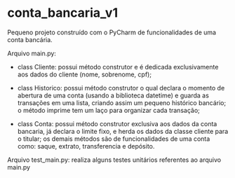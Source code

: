 # conta_bancaria_v1

Pequeno projeto construído com o PyCharm de funcionalidades de uma conta bancária. 

Arquivo main.py:
- class Cliente: possui método construtor e é dedicada exclusivamente aos dados do cliente (nome, sobrenome, cpf);

- class Historico: possui método construtor o qual declara o momento de abertura de uma conta (usando a biblioteca datetime) e guarda as 
transações em uma lista, criando assim um pequeno histórico bancário; o método imprime tem um laço para organizar cada transação;

- class Conta: possui método construtor exclusiva aos dados da conta bancaria, já declara o limite fixo, e herda os dados da classe cliente
para o titular; os demais métodos são de funcionalidades de uma conta como: saque, extrato, transferencia e depósito. 

Arquivo test_main.py:
realiza alguns testes unitários referentes ao arquivo main.py 



